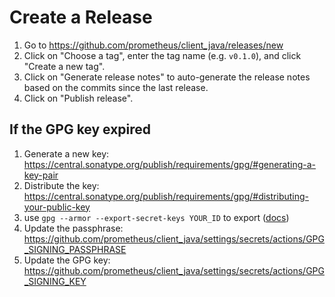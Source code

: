 # Create a Release

1. Go to <https://github.com/prometheus/client_java/releases/new>
2. Click on "Choose a tag", enter the tag name (e.g. `v0.1.0`), and click "Create a new tag".
3. Click on "Generate release notes" to auto-generate the release notes based on the commits since
   the last release.
4. Click on "Publish release".

## If the GPG key expired

1. Generate a new key:
   <https://central.sonatype.org/publish/requirements/gpg/#generating-a-key-pair>
2. Distribute the
   key: https://central.sonatype.org/publish/requirements/gpg/#distributing-your-public-key
3. use `gpg --armor --export-secret-keys YOUR_ID` to
   export ([docs](https://github.com/actions/setup-java/blob/main/docs/advanced-usage.md#gpg))
4. Update the
   passphrase: <https://github.com/prometheus/client_java/settings/secrets/actions/GPG_SIGNING_PASSPHRASE> <!-- editorconfig-checker-disable-line -->
5. Update the GPG
   key: <https://github.com/prometheus/client_java/settings/secrets/actions/GPG_SIGNING_KEY>
